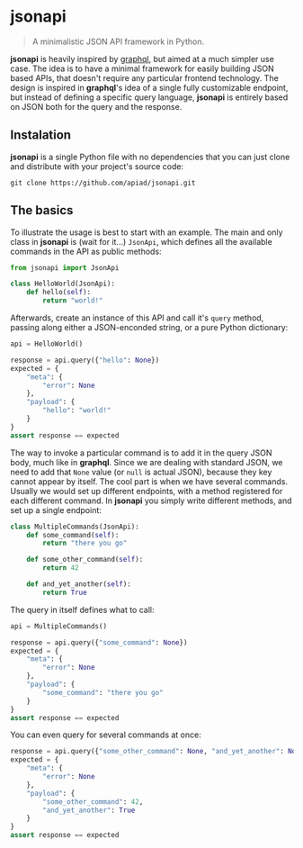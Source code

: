 # jsonapi

> A minimalistic JSON API framework in Python.

**jsonapi** is heavily inspired by [graphql](https://graphql.org), but aimed at a much simpler use case. The idea is to have a minimal framework for easily building JSON based APIs, that doesn't require any particular frontend technology. The design is inspired in **graphql**'s idea of a single fully customizable endpoint, but instead of defining a specific query language, **jsonapi** is entirely based on JSON both for the query and the response.

## Instalation

**jsonapi** is a single Python file with no dependencies that you can just clone and distribute with your project's source code:

    git clone https://github.com/apiad/jsonapi.git

## The basics

To illustrate the usage is best to start with an example. The main and only class in **jsonapi** is (wait for it...) `JsonApi`, which defines all the available commands in the API as public methods:

```python
from jsonapi import JsonApi

class HelloWorld(JsonApi):
    def hello(self):
        return "world!"
```

Afterwards, create an instance of this API and call it's `query` method, passing along either a JSON-enconded string, or a pure Python dictionary:

```python
api = HelloWorld()

response = api.query({"hello": None})
expected = {
    "meta": {
        "error": None
    },
    "payload": {
        "hello": "world!"
    }
}
assert response == expected
```

The way to invoke a particular command is to add it in the query JSON body, much like in **graphql**. Since we are dealing with standard JSON, we need to add that `None` value (or `null` is actual JSON), because they key cannot appear by itself. The cool part is when we have several commands. Usually we would set up different endpoints, with a method registered for each different command. In **jsonapi** you simply write different methods, and set up a single endpoint:

```python
class MultipleCommands(JsonApi):
    def some_command(self):
        return "there you go"

    def some_other_command(self):
        return 42

    def and_yet_another(self):
        return True
```

The query in itself defines what to call:

```python
api = MultipleCommands()

response = api.query({"some_command": None})
expected = {
    "meta": {
        "error": None
    },
    "payload": {
        "some_command": "there you go"
    }
}
assert response == expected
```

You can even query for several commands at once:

```python
response = api.query({"some_other_command": None, "and_yet_another": None})
expected = {
    "meta": {
        "error": None
    },
    "payload": {
        "some_other_command": 42,
        "and_yet_another": True
    }
}
assert response == expected
```